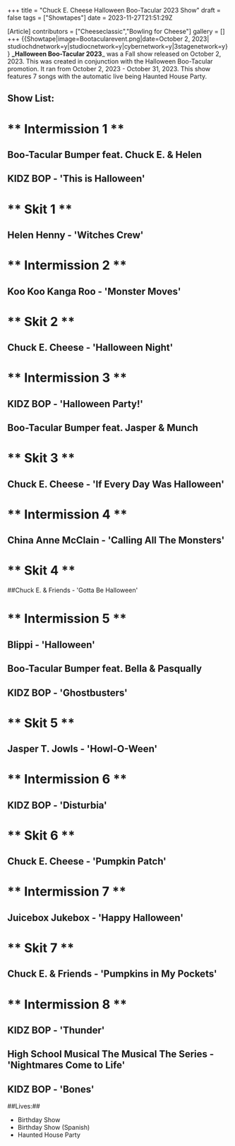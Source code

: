 +++
title = "Chuck E. Cheese Halloween Boo-Tacular 2023 Show"
draft = false
tags = ["Showtapes"]
date = 2023-11-27T21:51:29Z

[Article]
contributors = ["Cheeseclassic","Bowling for Cheese"]
gallery = []
+++
{{Showtape|image=Bootacularevent.png|date=October 2, 2023| studiochdnetwork=y|studiocnetwork=y|cybernetwork=y|3stagenetwork=y}}
**_Halloween Boo-Tacular 2023**_ was a Fall show released on October 2, 2023.
This was created in conjunction with the Halloween Boo-Tacular promotion. It ran from October 2, 2023 - October 31, 2023. This show features 7 songs with the automatic live being Haunted House Party.

## Show List: ##
# ** Intermission 1 **
## Boo-Tacular Bumper feat. Chuck E. & Helen
## KIDZ BOP - 'This is Halloween'
# ** Skit 1 **
## Helen Henny - 'Witches Crew'
# ** Intermission 2 **
## Koo Koo Kanga Roo - 'Monster Moves' 
# ** Skit 2 **
## Chuck E. Cheese - 'Halloween Night'
# ** Intermission 3 **
## KIDZ BOP - 'Halloween Party!'
## Boo-Tacular Bumper feat. Jasper & Munch
# ** Skit 3 **
## Chuck E. Cheese - 'If Every Day Was Halloween' 
# ** Intermission 4 **
## China Anne McClain - 'Calling All The Monsters' 
# ** Skit 4 **
##Chuck E. & Friends - 'Gotta Be Halloween'
# ** Intermission 5 **
## Blippi  - 'Halloween'
## Boo-Tacular Bumper feat. Bella & Pasqually
## KIDZ BOP - 'Ghostbusters'
# ** Skit 5 **
## Jasper T. Jowls - 'Howl-O-Ween'
# ** Intermission 6 **
## KIDZ BOP - 'Disturbia'
# ** Skit 6 **
## Chuck E. Cheese - 'Pumpkin Patch'
# ** Intermission 7 **
## Juicebox Jukebox - 'Happy Halloween'
# ** Skit 7 **
## Chuck E. & Friends - 'Pumpkins in My Pockets'
# ** Intermission 8 **
## KIDZ BOP - 'Thunder'
## High School Musical The Musical The Series - 'Nightmares Come to Life'
## KIDZ BOP - 'Bones'

##Lives:##

* Birthday Show
* Birthday Show (Spanish)
* Haunted House Party
